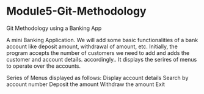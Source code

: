 # Module5-Git-Methodology
Git Methodology using a Banking App

A mini Banking Application. We will add some basic functionalities of a bank account like deposit amount, withdrawal of amount, etc.
Initially, the program accepts the number of customers we need to add and adds the customer and account details. accordingly..
It displays the serires of menus to operate over the accounts.

Series of Menus displayed as follows:
Display account details
Search by account number
Deposit the amount
Withdraw the amount
Exit
